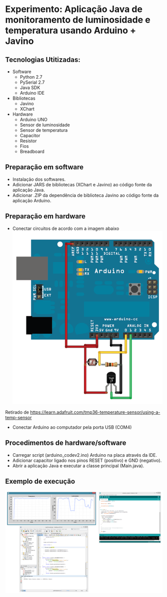 # Experimento: Aplicação Java de monitoramento de luminosidade e temperatura usando Arduino + Javino

## Tecnologias Utitizadas:

*  Software
	*  Python 2.7
	*  PySerial 2.7
	*  Java SDK
	*  Arduino IDE
*  Bibliotecas
	*  Javino
	*  XChart
*  Hardware
	*  Arduino UNO
	*  Sensor de luminosidade
	*  Sensor de temperatura
	*  Capacitor
	*  Resistor
	*  Fios
	*  Breadboard

## Preparação em software
*  Instalação dos softwares.
*  Adicionar JARS de bibliotecas (XChart e Javino) ao código fonte da aplicação Java.
*  Adicionar .ZIP da dependência de biblioteca Javino ao código fonte da aplicação Arduino.

## Preparação em hardware
*  Conectar circuitos de acordo com a imagem abaixo
  ![alt text](https://github.com/eduardojandre/tempchart/blob/master/circuitov2.png)
  
  Retirado de https://learn.adafruit.com/tmp36-temperature-sensor/using-a-temp-sensor
*  Conectar Arduino ao computador pela porta USB (COM4)

## Procedimentos de hardware/software
*  Carregar script (arduino_codev2.ino) Arduino na placa através da IDE.
*  Adicionar capacitor ligado nos pinos RESET (positivo) e GND (negativo).
*  Abrir a aplicação Java e executar a classe principal (Main.java).

## Exemplo de execução
![alt text](https://github.com/eduardojandre/tempchart/blob/master/captura.png)




